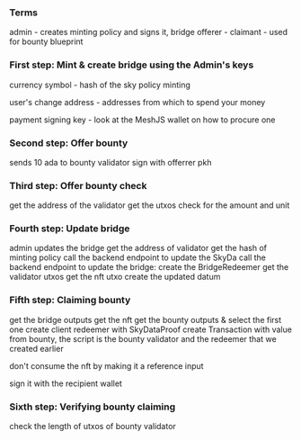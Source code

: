 ### Terms
admin - creates minting policy and signs it, bridge
offerer -
claimant - used for bounty blueprint

### First step: Mint & create bridge using the Admin's keys

currency symbol - hash of the sky policy minting

user's change address - addresses from which to spend your money

payment signing key - look at the MeshJS wallet on how to procure one

### Second step: Offer bounty

sends 10 ada to bounty validator
sign with offerrer pkh

### Third step: Offer bounty check

get the address of the validator
get the utxos
check for the amount and unit

### Fourth step: Update bridge

admin updates the bridge
get the address of validator
get the hash of minting policy
call the backend endpoint to update the SkyDa
call the backend endpoint to update the bridge:
  create the BridgeRedeemer
  get the validator utxos
  get the nft utxo
  create the updated datum
  

### Fifth step: Claiming bounty

get the bridge outputs
get the nft
get the bounty outputs & select the first one
create client redeemer with SkyDataProof
create Transaction with value from bounty, the script is the bounty validator and the redeemer that we created earlier

don't consume the nft by making it a reference input

sign it with the recipient wallet

### Sixth step: Verifying bounty claiming

check the length of utxos of bounty validator


